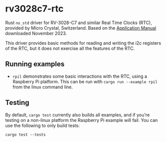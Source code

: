 # rv3028c7-rtc

Rust `no_std` driver for RV-3028-C7 and similar Real Time Clocks (RTC),
provided by Micro Crystal, Switzerland. 
Based on the
[Application Manual](https://www.microcrystal.com/fileadmin/Media/Products/RTC/App.Manual/RV-3028-C7_App-Manual.pdf)
downloaded November 2023.

This driver provides basic methods for reading and writing the i2c registers of the RTC,
but it does not exercise all the features of the RTC. 

## Running examples

- `rpil` demonstrates some basic interactions with the RTC, using a Raspberry Pi platform. 
This can be run with `cargo run --example rpil` from the linux command line.


## Testing

By default, `cargo test` currently also builds all examples,
and if you're testing on a non-linux platform the Raspberry Pi example will fail. 
You can use the following to only build tests:

```
cargo test --tests
```

